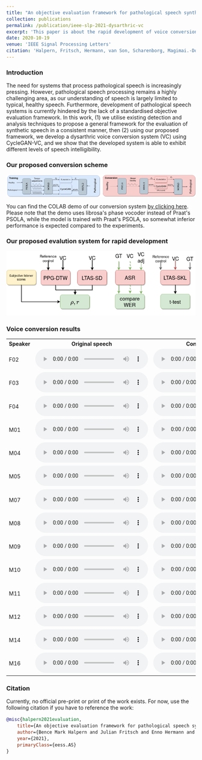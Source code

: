 ```yaml
---
title: "An objective evaluation framework for pathological speech synthesis"
collection: publications
permalink: /publication/ieee-slp-2021-dysarthric-vc
excerpt: 'This paper is about the rapid development of voice conversion for dysarthric speech'
date: 2020-10-19
venue: 'IEEE Signal Processing Letters'
citation: 'Halpern, Fritsch, Hermann, van Son, Scharenborg, Magimai.-Doss  <i>IEEE</i>. 1(1).'
---
```


###  Introduction
The need for systems that process pathological speech is increasingly pressing. However, pathological speech processing remains a highly challenging area, as our understanding of speech is largely limited to typical, healthy speech. Furthermore, development of pathological speech systems is currently hindered by the lack of a standardised objective evaluation framework. In this work, (1) we utilise existing detection and analysis techniques to propose a general framework for the evaluation of synthetic speech in a consistent manner, then (2) using our proposed framework, we develop a dysarthric voice conversion system (VC) using CycleGAN-VC, and we show that the developed system is able to exhibit different levels of speech intelligibility.
### Our proposed conversion scheme

<img src="/images/dysarthric_vc_icassp/Training3.png">

You can find the COLAB demo of our conversion system 
[by clicking here](https://colab.research.google.com/drive/1PPH_jnxrKvXvUziNNY4fwBjmCcgDO79r?usp=sharing).
Please note that the demo uses librosa's phase vocoder instead of Praat's PSOLA, while the model is
trained with Praat's PSOLA, so somewhat inferior performance is expected compared to the
experiments. 

### Our proposed evalution system for rapid development

<img src="/images/dysarthric_vc_icassp/evaluation_system.png">

### Voice conversion results


 <table style="width:100%">
  <tr>
    <th>Speaker</th>
    <th>Original speech</th>
    <th>Converted speech</th>
    <th>Ground truth</th>
  </tr>
          <tr>
    <td>F02</td>
    <td>
     <audio controls>
  <source src="/images/dysarthric_vc_icassp/CF04_B1_C1_M5.wav" type="audio/wav">
</audio> 
</td>
    <td>
 <audio controls>
  <source src="https://surfdrive.surf.nl/files/index.php/s/4UsgSDRBF1VPjfm/download" type="audio/wav">
</audio> 
</td>
    <td>
     <audio controls>
  <source src="/images/dysarthric_vc_icassp/F02_B1_C1_M5.wav" type="audio/wav">
</audio> 
</td>
  </tr>
            <tr>
    <td>F03</td>
    <td>
         <audio controls>
  <source src="/images/dysarthric_vc_icassp/CF04_B1_C1_M5.wav" type="audio/wav">
</audio> 
</td>
    <td>
 <audio controls>
  <source src="https://surfdrive.surf.nl/files/index.php/s/T9F2ej0ZhXreaw9/download" type="audio/wav">
</audio> 
</td>
    <td>
     <audio controls>
  <source src="/images/dysarthric_vc_icassp/F03_B1_C1_M5.wav" type="audio/wav">
  </audio> 

</td>
  </tr>
        <tr>
    <td>F04</td>
    <td>
         <audio controls>
  <source src="/images/dysarthric_vc_icassp/CF04_B1_C1_M5.wav" type="audio/wav">
</audio> 
</td>
    <td>
 <audio controls>
  <source src="https://surfdrive.surf.nl/files/index.php/s/otObdZtOg9go5ij/download" type="audio/wav">
</audio> 
</td>
    <td>
     <audio controls>
  <source src="/images/dysarthric_vc_icassp/F04_B1_C1_M5.wav" type="audio/wav">
  </audio> 
</td>
  </tr>
          <tr>
    <td>M01</td>
    <td>
            <audio controls>
  <source src="/images/dysarthric_vc_icassp/CF04_B1_C1_M5.wav" type="audio/wav">
</audio> 
</td>
    <td>
 <audio controls>
  <source src="https://surfdrive.surf.nl/files/index.php/s/WLOZJkH3rjYhKjy/download" type="audio/wav">
</audio> 
</td>
    <td>
     <audio controls>
      <source src="/images/dysarthric_vc_icassp/M01_B1_C1_M5.wav" type="audio/wav">
      </audio> 
</td>
  </tr>
            <tr>
    <td>M04</td>
    <td>
             <audio controls>
  <source src="/images/dysarthric_vc_icassp/CF04_B1_C1_M5.wav" type="audio/wav">
</audio> 
</td>
    <td>
 <audio controls>
  <source src="https://surfdrive.surf.nl/files/index.php/s/OQ1Rb7FdjHebnze/download" type="audio/wav">
</audio> 
</td>
    <td>
     <audio controls>
          <source src="/images/dysarthric_vc_icassp/M04_B1_C1_M5.wav" type="audio/wav">
          </audio> 
</td>
  </tr>
            <tr>
    <td>M05</td>
    <td>
             <audio controls>
  <source src="/images/dysarthric_vc_icassp/CF04_B1_C1_M5.wav" type="audio/wav">
</audio> 
</td>
    <td>
 <audio controls>
  <source src="https://surfdrive.surf.nl/files/index.php/s/MbqW7mm5XcI47ih/download" type="audio/wav">
</audio> 
</td>
    <td>
     <audio controls>
    <source src="/images/dysarthric_vc_icassp/M05_B1_C1_M5.wav" type="audio/wav">
    </audio> 
</td>
  </tr>
             <tr>
    <td>M07</td>
    <td>
         <audio controls>
  <source src="/images/dysarthric_vc_icassp/CF04_B1_C1_M5.wav" type="audio/wav">
</audio> 
</td>
    <td>
 <audio controls>
  <source src="https://surfdrive.surf.nl/files/index.php/s/xx27WrEIgl6dh3Q/download" type="audio/wav">
</audio> 
</td>
    <td>
     <audio controls>
        <source src="/images/dysarthric_vc_icassp/M07_B1_C1_M5.wav" type="audio/wav">
        </audio> 
</td>
  </tr>
        <tr>
    <td>M08</td>
    <td>
            <audio controls>
  <source src="/images/dysarthric_vc_icassp/CF04_B1_C1_M5.wav" type="audio/wav">
</audio> 
</td>
    <td>
 <audio controls>
  <source src="https://surfdrive.surf.nl/files/index.php/s/N8PzHFiGjJVXvP7/download" type="audio/wav">
</audio> 
</td>
    <td>
     <audio controls>
        <source src="/images/dysarthric_vc_icassp/M08_B1_C1_M5.wav" type="audio/wav">
        </audio> 
</td>
  </tr>
      <tr>
    <td>M09</td>
    <td>
            <audio controls>
  <source src="/images/dysarthric_vc_icassp/CF04_B1_C1_M5.wav" type="audio/wav">
</audio> 
</td>
    <td>
 <audio controls>
  <source src="https://surfdrive.surf.nl/files/index.php/s/LZF7NQX5kC2Shak/download" type="audio/wav">
</audio> 
</td>
    <td>
     <audio controls>
            <source src="/images/dysarthric_vc_icassp/M09_B1_C1_M5.wav" type="audio/wav">
            </audio> 

</td>
  </tr>
        <tr>
    <td>M10</td>
    <td>
            <audio controls>
  <source src="/images/dysarthric_vc_icassp/CF04_B1_C1_M5.wav" type="audio/wav">
</audio> 
</td>
    <td>
 <audio controls>
  <source src="https://surfdrive.surf.nl/files/index.php/s/Upgqp1fp15PR4g6/download" type="audio/wav">
</audio> 
</td>
    <td>
     <audio controls>
            <source src="/images/dysarthric_vc_icassp/M10_B1_C1_M5.wav" type="audio/wav">
                        </audio> 

</td>
  </tr>
          <tr>
    <td>M11</td>
    <td>
            <audio controls>
  <source src="/images/dysarthric_vc_icassp/CF04_B1_C1_M5.wav" type="audio/wav">
</audio> 
</td>
    <td>
 <audio controls>
  <source src="https://surfdrive.surf.nl/files/index.php/s/yUWnBBkskzRXwdy/download" type="audio/wav">
</audio> 
</td>
    <td>
     <audio controls>
            <source src="/images/dysarthric_vc_icassp/M11_B1_C1_M5.wav" type="audio/wav">
            </audio> 

</td>
  </tr>
            <tr>
    <td>M12</td>
    <td>
            <audio controls>
  <source src="/images/dysarthric_vc_icassp/CF04_B1_C1_M5.wav" type="audio/wav">
</audio> 
</td>
    <td>
 <audio controls>
  <source src="https://surfdrive.surf.nl/files/index.php/s/qaRi2nuYgdz2auN/download" type="audio/wav">
</audio> 
</td>
    <td>
     <audio controls>
                <source src="/images/dysarthric_vc_icassp/M12_B1_C1_M5.wav" type="audio/wav">
                </audio> 
</td>
  </tr>
    <tr>
    <td>M14</td>
    <td>
        <audio controls>
  <source src="/images/dysarthric_vc_icassp/CF04_B1_C1_M5.wav" type="audio/wav">
</audio> 
</td>
    <td>
 <audio controls>
  <source src="https://surfdrive.surf.nl/files/index.php/s/FZA06txFIhxVipR/download" type="audio/wav">
</audio> 
</td>
    <td>
     <audio controls>
            <source src="/images/dysarthric_vc_icassp/M14_B1_C1_M5.wav" type="audio/wav">
            </audio> 
</td>
  </tr>
    <tr>
    <td>M16</td>
    <td>
        <audio controls>
  <source src="/images/dysarthric_vc_icassp/CF04_B1_C1_M5.wav" type="audio/wav">
</audio> 
</td>
    <td>
 <audio controls>
  <source src="https://surfdrive.surf.nl/files/index.php/s/0GhzPfy3LVRHLny/download" type="audio/wav">
</audio> 
</td>
    <td>
     <audio controls>
    <source src="/images/dysarthric_vc_icassp/M16_B1_C1_M5.wav" type="audio/wav">
   </audio>  
</td>
  </tr>
</table> 

### Citation

Currently, no official pre-print or print of the work exists. For now, use the following
citation if you have to reference the work:

```bibtex
@misc{halpern2021evaluation,
    title={An objective evaluation framework for pathological speech synthesis},
    author={Bence Mark Halpern and Julian Fritsch and Enno Hermann and Rob van Son and Odette Scharenborg and Mathew.-Magimai Doss},
    year={2021},
    primaryClass={eess.AS}
}
```